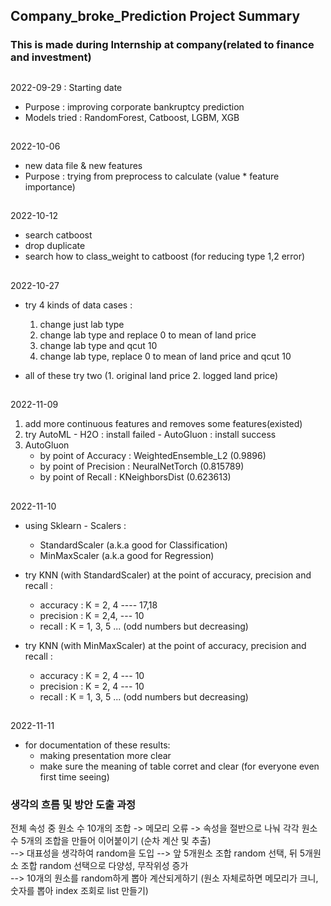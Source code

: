 ## Company_broke_Prediction Project Summary
### This is made during Internship at company(related to finance and investment) 

  
##
 2022-09-29 : Starting date  
  - Purpose : improving corporate bankruptcy prediction  
  - Models tried : RandomForest, Catboost, LGBM, XGB


##
2022-10-06  
  - new data file & new features  
  - Purpose : trying from preprocess to calculate (value * feature importance)


##
2022-10-12  
  - search catboost  
  - drop duplicate  
  - search how to class_weight to catboost (for reducing type 1,2 error)


##
2022-10-27  
  - try 4 kinds of data cases :  
    1) change just lab type  
    2) change lab type and replace 0 to mean of land price  
    3) change lab type and qcut 10  
    4) change lab type, replace 0 to mean of land price and qcut 10  

  - all of these try two (1. original land price 2. logged land price)


##
2022-11-09
1. add more continuous features and removes some features(existed)
2. try AutoML - H2O : install failed
              - AutoGluon : install success
3. AutoGluon
      - by point of Accuracy  : WeightedEnsemble_L2 (0.9896)
      - by point of Precision : NeuralNetTorch  (0.815789)
      - by point of Recall    : KNeighborsDist  (0.623613)
      

##
2022-11-10  
  - using Sklearn - Scalers :  
    - StandardScaler (a.k.a good for Classification)  
    - MinMaxScaler (a.k.a good for Regression)  
    
  - try KNN (with StandardScaler) at the point of accuracy, precision and recall : 
    - accuracy : K = 2, 4  ----  17,18
    - precision : K = 2,4,  ---  10 
    - recall : K = 1, 3, 5 ...  (odd numbers but decreasing)

  - try KNN (with MinMaxScaler) at the point of accuracy, precision and recall : 
    - accuracy : K = 2, 4  ---  10
    - precision : K = 2, 4  ---  10
    - recall : K = 1, 3, 5 ...  (odd numbers but decreasing)
    
    
##
2022-11-11  
  - for documentation of these results:
    - making presentation more clear
    - make sure the meaning of table corret and clear (for everyone even first time seeing)
    





### 생각의 흐름 및 방안 도출 과정
전체 속성 중 원소 수 10개의 조합 -> 메모리 오류 -> 속성을 절반으로 나눠 각각 원소 수 5개의 조합을 만들어 이어붙이기 (순차 계산 및 추출)  
--> 대표성을 생각하여 random을 도입 --> 앞 5개원소 조합 random 선택, 뒤 5개원소 조합 random 선택으로 다양성, 무작위성 증가  
--> 10개의 원소를 random하게 뽑아 계산되게하기 (원소 자체로하면 메모리가 크니, 숫자를 뽑아 index 조회로 list 만들기)
